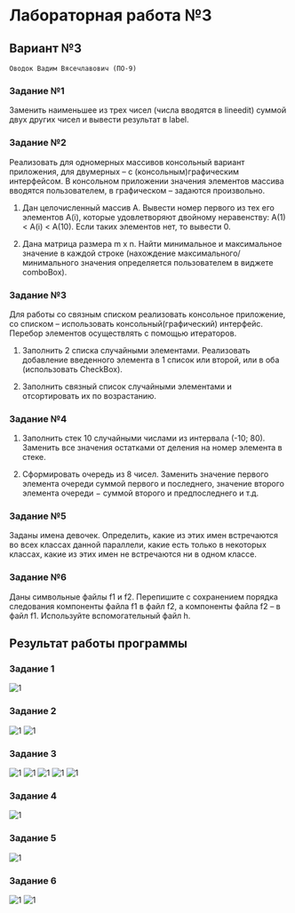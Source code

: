 # Лабораторная работа №3 #

## Вариант №3 ##

`Оводок Вадим Вясечлавович (ПО-9)`

### Задание №1 ###

Заменить наименьшее из трех чисел (числа вводятся в lineedit) суммой двух других чисел и вывести результат в label.

### Задание №2 ###

Реализовать для одномерных массивов консольный вариант приложения, для двумерных – с (консольным)графическим интерфейсом. В консольном приложении значения элементов массива вводятся пользователем, в графическом – задаются произвольно.

1. Дан целочисленный массив A. Вывести номер первого из тех его элементов A(i), которые удовлетворяют двойному неравенству: A(1) < A(i) < A(10). Если таких элементов нет, то вывести 0.

2. Дана матрица размера m x n. Найти минимальное и максимальное значение в каждой строке (нахождение максимального/минимального значения определяется пользователем в виджете comboBox).

### Задание №3 ###

Для работы со связным списком реализовать консольное приложение, со списком – использовать консольный(графический) интерфейс. Перебор элементов осуществлять с помощью итераторов.

1. Заполнить 2 списка случайными элементами. Реализовать добавление введенного элемента в 1 список или второй, или в оба (использовать CheckBox).

2. Заполнить связный список случайными элементами и отсортировать их по возрастанию.

### Задание №4 ###

1. Заполнить стек 10 случайными числами из интервала (-10; 80). Заменить все значения остатками от деления на номер элемента в стеке.

2. Сформировать очередь из 8 чисел. Заменить значение первого элемента очереди суммой первого и последнего, значение второго элемента очереди − суммой второго и предпоследнего и т.д.

### Задание №5 ###

Заданы имена девочек. Определить, какие из этих имен встречаются во всех классах данной параллели, какие есть только в некоторых классах, какие из этих имен не встречаются ни в одном классе.

### Задание №6 ###

Даны символьные файлы f1 и f2. Перепишите с сохранением порядка следования компоненты файла f1 в файл f2, а компоненты файла f2 – в файл f1. Используйте вспомогательный файл h.


## Результат работы программы ##

### Задание 1 ###

![1](./images/img1.jpg)

### Задание 2 ###

![1](./images/img2.jpg)
![1](./images/img3.jpg)

### Задание 3 ###

![1](./images/img4.jpg)
![1](./images/img5.jpg)
![1](./images/img6.jpg)
![1](./images/img7.jpg)
![1](./images/img8.jpg)

### Задание 4 ###

![1](./images/img9.jpg)

### Задание 5 ###

![1](./images/img10.jpg)

### Задание 6 ###

![1](./images/img11.jpg)
![1](./images/img12.jpg)
